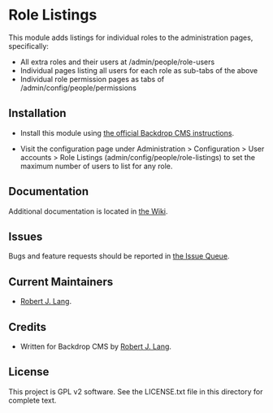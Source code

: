 Role Listings
======================

This module adds listings for individual roles to the administration pages, specifically:

* All extra roles and their users at /admin/people/role-users
* Individual pages listing all users for each role as sub-tabs of the above
* Individual role permission pages as tabs of /admin/config/people/permissions

Installation
------------

- Install this module using [the official Backdrop CMS instructions](  https://backdropcms.org/guide/modules).

- Visit the configuration page under Administration > Configuration > User accounts >
  Role Listings (admin/config/people/role-listings) to set the maximum number of users to list for any role.

Documentation
-------------

Additional documentation is located in [the Wiki](https://github.com/backdrop-contrib/role_listings/wiki/Documentation).

Issues
------

Bugs and feature requests should be reported in [the Issue Queue](https://github.com/backdrop-contrib/role_listings/issues).

Current Maintainers
-------------------

- [Robert J. Lang](https://github.com/bugfolder).

Credits
-------

- Written for Backdrop CMS by [Robert J. Lang](https://github.com/bugfolder).

License
-------

This project is GPL v2 software. See the LICENSE.txt file in this directory for complete text.


